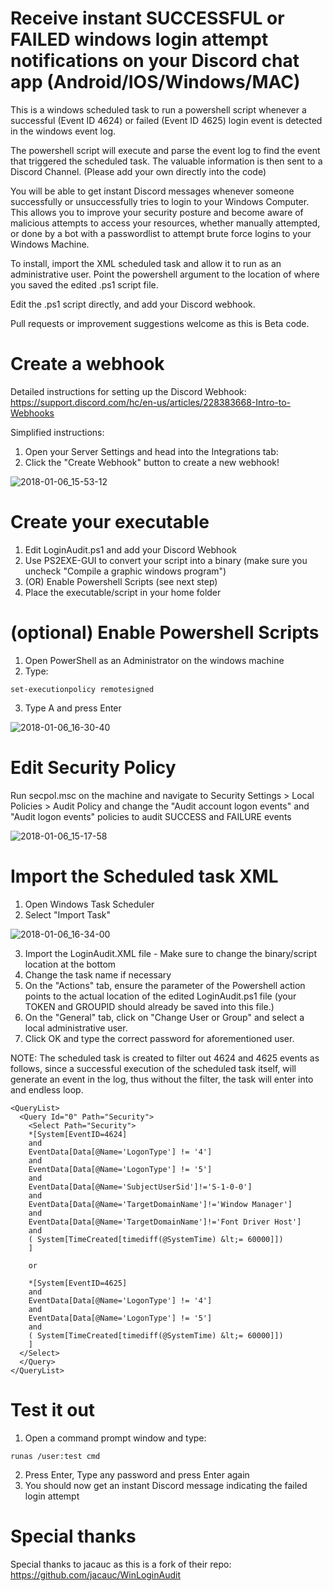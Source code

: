 # Receive instant SUCCESSFUL or FAILED windows login attempt notifications on your Discord chat app (Android/IOS/Windows/MAC) 

This is a windows scheduled task to run a powershell script whenever a successful (Event ID 4624) or failed (Event ID 4625) login event is detected in the windows event log.

The powershell script will execute and parse the event log to find the event that triggered the scheduled task.
The valuable information is then sent to a Discord Channel. (Please add your own directly into the code)

You will be able to get instant Discord messages whenever someone successfully or unsuccessfully tries to login to your Windows Computer. This allows you to improve your security posture and become aware of malicious attempts to access your resources, whether manually attempted, or done by a bot with a passwordlist to attempt brute force logins to your Windows Machine.

To install, import the XML scheduled task and allow it to run as an administrative user. Point the powershell argument to the location of where you saved the edited .ps1 script file.

Edit the .ps1 script directly, and add your Discord webhook.

Pull requests or improvement suggestions welcome as this is Beta code.

# Create a webhook

Detailed instructions for setting up the Discord Webhook: https://support.discord.com/hc/en-us/articles/228383668-Intro-to-Webhooks

Simplified instructions:

1. Open your Server Settings and head into the Integrations tab:
2. Click the "Create Webhook" button to create a new webhook!

![2018-01-06_15-53-12](https://support.discord.com/hc/article_attachments/1500000463501/Screen_Shot_2020-12-15_at_4.41.53_PM.png)

# Create your executable
1. Edit LoginAudit.ps1 and add your Discord Webhook
2. Use PS2EXE-GUI to convert your script into a binary (make sure you uncheck "Compile a graphic windows program")
3. (OR) Enable Powershell Scripts (see next step)
4. Place the executable/script in your home folder

# (optional) Enable Powershell Scripts
1. Open PowerShell as an Administrator on the windows machine
2. Type:
```
set-executionpolicy remotesigned
```
3. Type A and press Enter

![2018-01-06_16-30-40](https://user-images.githubusercontent.com/18201320/34640635-0fd9e8de-f2ff-11e7-9081-e6ac47c640d2.png)

# Edit Security Policy
Run secpol.msc on the machine and navigate to Security Settings > Local Policies > Audit Policy and change the "Audit account logon events" and "Audit logon events" policies to audit SUCCESS and FAILURE events

![2018-01-06_15-17-58](https://user-images.githubusercontent.com/18201320/34640213-21fb131a-f2f7-11e7-81a3-8254ade34998.png)


# Import the Scheduled task XML
1. Open Windows Task Scheduler
2. Select "Import Task"

![2018-01-06_16-34-00](https://user-images.githubusercontent.com/18201320/34640660-78298f52-f2ff-11e7-80c8-4f2877699e52.png)

3. Import the LoginAudit.XML file - Make sure to change the binary/script location at the bottom
4. Change the task name if necessary
5. On the "Actions" tab, ensure the parameter of the Powershell action points to the actual location of the edited LoginAudit.ps1 file (your TOKEN and GROUPID should already be saved into this file.)
6. On the "General" tab, click on "Change User or Group" and select a local administrative user.
7. Click OK and type the correct password for aforementioned user.

NOTE: The scheduled task is created to filter out 4624 and 4625 events as follows, since a successful execution of the scheduled task itself, will generate an event in the log, thus without the filter, the task will enter into and endless loop.
```
<QueryList>
  <Query Id="0" Path="Security">
    <Select Path="Security">
	*[System[EventID=4624]
	and
	EventData[Data[@Name='LogonType'] != '4']
	and 
	EventData[Data[@Name='LogonType'] != '5']
	and
	EventData[Data[@Name='SubjectUserSid']!='S-1-0-0']
	and
	EventData[Data[@Name='TargetDomainName']!='Window Manager']
	and
	EventData[Data[@Name='TargetDomainName']!='Font Driver Host']
	and
	( System[TimeCreated[timediff(@SystemTime) &lt;= 60000]])
	]
	
	or
	
	*[System[EventID=4625] 
	and
	EventData[Data[@Name='LogonType'] != '4']
	and 
	EventData[Data[@Name='LogonType'] != '5']
	and
	( System[TimeCreated[timediff(@SystemTime) &lt;= 60000]])
	]
  </Select>
  </Query>
</QueryList>
```

# Test it out
1. Open a command prompt window and type:
```
runas /user:test cmd
```
2. Press Enter, Type any password and press Enter again
3. You should now get an instant Discord message indicating the failed login attempt

# Special thanks
Special thanks to jacauc as this is a fork of their repo: https://github.com/jacauc/WinLoginAudit
